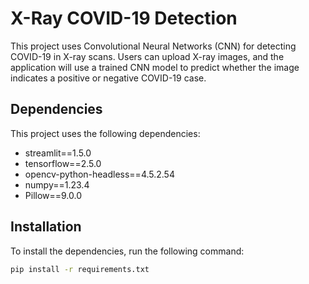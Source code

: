 # X-Ray COVID-19 Detection

This project uses Convolutional Neural Networks (CNN) for detecting COVID-19 in X-ray scans. Users can upload X-ray images, and the application will use a trained CNN model to predict whether the image indicates a positive or negative COVID-19 case.

## Dependencies

This project uses the following dependencies:

- streamlit==1.5.0
- tensorflow==2.5.0
- opencv-python-headless==4.5.2.54
- numpy==1.23.4
- Pillow==9.0.0

## Installation

To install the dependencies, run the following command:

```bash
pip install -r requirements.txt
```